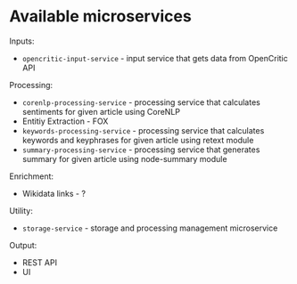 # Available microservices

Inputs:
- `opencritic-input-service` - input service that gets data from OpenCritic API

Processing:
- `corenlp-processing-service` - processing service that calculates sentiments for given article using CoreNLP
- Entitiy Extraction - FOX
- `keywords-processing-service` - processing service that calculates keywords and keyphrases for given article using retext module
- `summary-processing-service` - processing service that generates summary for given article using node-summary module

Enrichment:
- Wikidata links - ?

Utility:
- `storage-service` - storage and processing management microservice

Output:
- REST API
- UI
